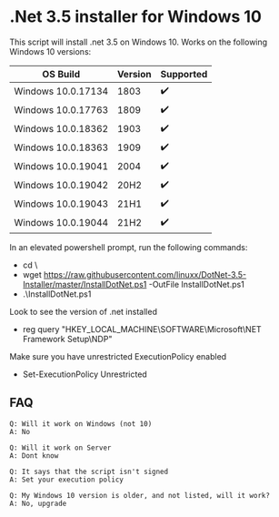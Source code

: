 # .Net 3.5 installer for Windows 10
This script will install .net 3.5 on Windows 10. Works on the following Windows 10 versions:

OS Build | Version | Supported
------------- | ------------- | ------------- 
Windows 10.0.17134  | 1803 | :heavy_check_mark:
Windows 10.0.17763  | 1809 | :heavy_check_mark:
Windows 10.0.18362  | 1903 | :heavy_check_mark:
Windows 10.0.18363 | 1909 | :heavy_check_mark:
Windows 10.0.19041 | 2004 | :heavy_check_mark:
Windows 10.0.19042 | 20H2 | :heavy_check_mark:
Windows 10.0.19043 | 21H1 | :heavy_check_mark:
Windows 10.0.19044 | 21H2 | :heavy_check_mark:


In an elevated powershell prompt, run the following commands:

* cd \\
* wget https://raw.githubusercontent.com/linuxx/DotNet-3.5-Installer/master/InstallDotNet.ps1 -OutFile InstallDotNet.ps1
* .\InstallDotNet.ps1



Look to see the version of .net installed
* reg query "HKEY_LOCAL_MACHINE\SOFTWARE\Microsoft\NET Framework Setup\NDP"

Make sure you have unrestricted ExecutionPolicy enabled
* Set-ExecutionPolicy Unrestricted


## FAQ
    Q: Will it work on Windows (not 10) 
    A: No
    
    Q: Will it work on Server
    A: Dont know
    
    Q: It says that the script isn't signed
    A: Set your execution policy
    
    Q: My Windows 10 version is older, and not listed, will it work?
    A: No, upgrade 
